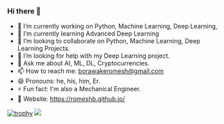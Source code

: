 ### Hi there 👋

<!--
**romeshb/romeshb** is a ✨ _special_ ✨ repository because its `README.md` (this file) appears on your GitHub profile. !-->

- 🔭 I’m currently working on Python, Machine Learning, Deep Learning, 
- 🌱 I’m currently learning Advanced Deep Learning
- 👯 I’m looking to collaborate on Python, Machine Learning, Deep Learning Projects.
- 🤔 I’m looking for help with my Deep Learning project.
- 💬 Ask me about AI, ML, DL, Cryptocurrencies.
- 📫 How to reach me: borawakeromesh@gmail.com 
- 😄 Pronouns: he, his, him, Er.
- ⚡ Fun fact: I'm also a Mechanical Engineer.
- 📎 Website: https://romeshb.github.io/

[![trophy](https://github-profile-trophy.vercel.app/?username=romeshb)](https://github.com/ryo-ma/github-profile-trophy)
![](https://github-profile-summary-cards.vercel.app/api/cards/profile-details?username=romeshb&theme=vue)
